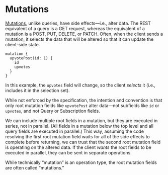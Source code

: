 # Mutations

[Mutations](http://spec.graphql.org/draft/#sec-Mutation), unlike queries, have side effects—i.e., alter data. The REST equivalent of a query is a GET request, whereas the equivalent of a mutation is a POST, PUT, DELETE, or PATCH. Often, when the client sends a mutation, it selects the data that will be altered so that it can update the client-side state.

```gql
mutation {
  upvotePost(id: 1) {
    id
    upvotes
  }
}
```

In this example, the `upvotes` field will change, so the client *selects* it (i.e., includes it in the selection set).

While not enforced by the specification, the intention and convention is that only root mutation fields like `upvotePost` alter data—not subfields like `id` or `upvotes`, and not Query or Subscription fields.

We can include multiple root fields in a mutation, but they are executed in series, not in parallel. (All fields in a mutation below the top level and all query fields are executed in parallel.) This way, assuming the code resolving the first root mutation field waits for all of the side effects to complete before returning, we can trust that the second root mutation field is operating on the altered data. If the client *wants* the root fields to be executed in parallel, they can be sent in separate operations.

While technically “mutation” is an operation type, the root mutation fields are often called “mutations.”

